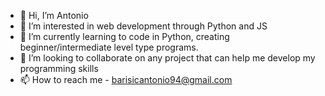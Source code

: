 - 👋 Hi, I’m Antonio
- 👀 I’m interested in web development through Python and JS
- 🌱 I’m currently learning to code in Python, creating beginner/intermediate level type programs.
- 💞️ I’m looking to collaborate on any project that can help me develop my programming skills
- 📫 How to reach me - barisicantonio94@gmail.com

<!---
abarisic1/abarisic1 is a ✨ special ✨ repository because its `README.md` (this file) appears on your GitHub profile.
You can click the Preview link to take a look at your changes.
--->

